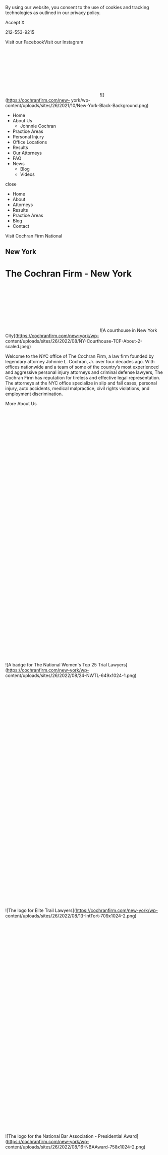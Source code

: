 By using our website, you consent to the use of cookies and tracking
technologies as outlined in our privacy policy.

Accept X

212-553-9215

Visit our FacebookVisit our Instagram

![](data:image/svg+xml,%3Csvg%20xmlns='http://www.w3.org/2000/svg'%20viewBox='0%200%200%200'%3E%3C/svg%3E)![](https://cochranfirm.com/new-
york/wp-content/uploads/sites/26/2021/10/New-York-Black-Background.png)

  * Home
  * About Us
    * Johnnie Cochran
  * Practice Areas
  * Personal Injury
  * Office Locations
  * Results
  * Our Attorneys
  * FAQ
  * News
    * Blog
    * Videos

close

  * Home
  * About
  * Attorneys
  * Results
  * Practice Areas
  * Blog
  * Contact

Visit Cochran Firm National

## New York

# The Cochran Firm - New York

![A courthouse in New York
City](data:image/svg+xml,%3Csvg%20xmlns='http://www.w3.org/2000/svg'%20viewBox='0%200%200%200'%3E%3C/svg%3E)![A
courthouse in New York City](https://cochranfirm.com/new-york/wp-
content/uploads/sites/26/2022/08/NY-Courthouse-TCF-About-2-scaled.jpeg)

Welcome to the NYC office of The Cochran Firm, a law firm founded by legendary
attorney Johnnie L. Cochran, Jr. over four decades ago. With offices
nationwide and a team of some of the country’s most experienced and aggressive
personal injury attorneys and criminal defense lawyers, The Cochran Firm has
reputation for tireless and effective legal representation. The attorneys at
the NYC office specialize in slip and fall cases, personal injury, auto
accidents, medical malpractice, civil rights violations, and employment
discrimination.  

More About Us

![A badge for The National Women's Top 25 Trial
Lawyers](data:image/svg+xml,%3Csvg%20xmlns='http://www.w3.org/2000/svg'%20viewBox='0%200%20649%201024'%3E%3C/svg%3E)![A
badge for The National Women's Top 25 Trial
Lawyers](https://cochranfirm.com/new-york/wp-
content/uploads/sites/26/2022/08/24-NWTL-649x1024-1.png)![The logo for Elite
Trail
Lawyers](data:image/svg+xml,%3Csvg%20xmlns='http://www.w3.org/2000/svg'%20viewBox='0%200%20709%201024'%3E%3C/svg%3E)![The
logo for Elite Trail Lawyers](https://cochranfirm.com/new-york/wp-
content/uploads/sites/26/2022/08/13-IntTort-709x1024-2.png)![The logo for the
National Bar Association - Presidential
Award](data:image/svg+xml,%3Csvg%20xmlns='http://www.w3.org/2000/svg'%20viewBox='0%200%20758%201024'%3E%3C/svg%3E)![The
logo for the National Bar Association - Presidential
Award](https://cochranfirm.com/new-york/wp-
content/uploads/sites/26/2022/08/16-NBAAward-758x1024-2.png)![The badge for
The Top 25 Medical Malpractice Trial
Lawyers](data:image/svg+xml,%3Csvg%20xmlns='http://www.w3.org/2000/svg'%20viewBox='0%200%20641%201024'%3E%3C/svg%3E)![The
badge for The Top 25 Medical Malpractice Trial
Lawyers](https://cochranfirm.com/new-york/wp-
content/uploads/sites/26/2022/08/18-MedMal-641x1024-2.png)![The Cochran Firm
New York Super Lawyer
Certification](data:image/svg+xml,%3Csvg%20xmlns='http://www.w3.org/2000/svg'%20viewBox='0%200%20679%201024'%3E%3C/svg%3E)![The
Cochran Firm New York Super Lawyer Certification](https://cochranfirm.com/new-
york/wp-content/uploads/sites/26/2022/08/7-SuperLaw-679x1024-1-1.png)![The
logo for Superior Attorney
Rating](data:image/svg+xml,%3Csvg%20xmlns='http://www.w3.org/2000/svg'%20viewBox='0%200%20619%201024'%3E%3C/svg%3E)![The
logo for Superior Attorney Rating](https://cochranfirm.com/new-york/wp-
content/uploads/sites/26/2022/08/10-AplusRate-619x1024-2.png)![A badge for
American Association For
Justice](data:image/svg+xml,%3Csvg%20xmlns='http://www.w3.org/2000/svg'%20viewBox='0%200%20924%20924'%3E%3C/svg%3E)![A
badge for American Association For Justice](https://cochranfirm.com/new-
york/wp-content/uploads/sites/26/2022/08/8-AAJ-1024x1024-2.png)![The logo for
the Trial Lawyers
Magazine](data:image/svg+xml,%3Csvg%20xmlns='http://www.w3.org/2000/svg'%20viewBox='0%200%20924%20924'%3E%3C/svg%3E)![The
logo for the Trial Lawyers Magazine](https://cochranfirm.com/new-york/wp-
content/uploads/sites/26/2022/08/14-TLM-1024x1024-2.png)![The logo for AV
Preeminet](data:image/svg+xml,%3Csvg%20xmlns='http://www.w3.org/2000/svg'%20viewBox='0%200%20924%20924'%3E%3C/svg%3E)![The
logo for AV Preeminet](https://cochranfirm.com/new-york/wp-
content/uploads/sites/26/2022/08/11-Preeminent-1024x1024-2.png)![A badge for
The Top Ten Trucking Trial
Lawyers](data:image/svg+xml,%3Csvg%20xmlns='http://www.w3.org/2000/svg'%20viewBox='0%200%20642%201024'%3E%3C/svg%3E)![A
badge for The Top Ten Trucking Trial Lawyers](https://cochranfirm.com/new-
york/wp-content/uploads/sites/26/2022/08/21-Trucking-642x1024-1.png)![The logo
for the Leading
Lawyers](data:image/svg+xml,%3Csvg%20xmlns='http://www.w3.org/2000/svg'%20viewBox='0%200%20792%201024'%3E%3C/svg%3E)![The
logo for the Leading Lawyers](https://cochranfirm.com/new-york/wp-
content/uploads/sites/26/2022/08/12-LeadLaw-792x1024-2.png)![The logo for
Super
Lawyers](data:image/svg+xml,%3Csvg%20xmlns='http://www.w3.org/2000/svg'%20viewBox='0%200%20679%201024'%3E%3C/svg%3E)![The
logo for Super Lawyers](https://cochranfirm.com/new-york/wp-
content/uploads/sites/26/2022/08/7-SuperLaw-679x1024-2.png)![A badge for the
The Top 10 Asbestos Mesothelioma trial
Lawyers](data:image/svg+xml,%3Csvg%20xmlns='http://www.w3.org/2000/svg'%20viewBox='0%200%20666%201024'%3E%3C/svg%3E)![A
badge for the The Top 10 Asbestos Mesothelioma trial
Lawyers](https://cochranfirm.com/new-york/wp-
content/uploads/sites/26/2022/08/9-AsbMeso-666x1024-2.png)![The Logo for The A
List](data:image/svg+xml,%3Csvg%20xmlns='http://www.w3.org/2000/svg'%20viewBox='0%200%20768%201024'%3E%3C/svg%3E)![The
Logo for The A List](https://cochranfirm.com/new-york/wp-
content/uploads/sites/26/2022/08/4-Alist-768x1024-2.png)![The logo for The
National Trial Lawyers Top
100](data:image/svg+xml,%3Csvg%20xmlns='http://www.w3.org/2000/svg'%20viewBox='0%200%20900%201024'%3E%3C/svg%3E)![The
logo for The National Trial Lawyers Top 100](https://cochranfirm.com/new-
york/wp-content/uploads/sites/26/2022/08/2-NTL-900x1024-2.png)![The badge for
the National Women's Top 25 Trail
Lawyers](data:image/svg+xml,%3Csvg%20xmlns='http://www.w3.org/2000/svg'%20viewBox='0%200%20649%201024'%3E%3C/svg%3E)![The
badge for the National Women's Top 25 Trail
Lawyers](https://cochranfirm.com/new-york/wp-
content/uploads/sites/26/2022/08/24-NWTL-649x1024-2.png)![The logo for
America's Most Influential Law Firms
2020](data:image/svg+xml,%3Csvg%20xmlns='http://www.w3.org/2000/svg'%20viewBox='0%200%20813%201024'%3E%3C/svg%3E)![The
logo for America's Most Influential Law Firms
2020](https://cochranfirm.com/new-york/wp-
content/uploads/sites/26/2022/08/5-InflTL-813x1024-1.png)![The logo for The
National Black Lawyers Top
100](data:image/svg+xml,%3Csvg%20xmlns='http://www.w3.org/2000/svg'%20viewBox='0%200%20915%201024'%3E%3C/svg%3E)![The
logo for The National Black Lawyers Top 100](https://cochranfirm.com/new-
york/wp-content/uploads/sites/26/2022/08/nbl-chicago-1.png)![A badge for the
Trial Lawyer Hall of
Fame](data:image/svg+xml,%3Csvg%20xmlns='http://www.w3.org/2000/svg'%20viewBox='0%200%20630%201024'%3E%3C/svg%3E)![A
badge for the Trial Lawyer Hall of Fame](https://cochranfirm.com/new-york/wp-
content/uploads/sites/26/2022/08/3-TLM-630x1024-2.png)![The logo for the
Leading Consumer Lawyers
2021](data:image/svg+xml,%3Csvg%20xmlns='http://www.w3.org/2000/svg'%20viewBox='0%200%20509%201024'%3E%3C/svg%3E)![The
logo for the Leading Consumer Lawyers 2021](https://cochranfirm.com/new-
york/wp-
content/uploads/sites/26/2022/08/26-e1621870091469-509x1024-1.jpeg)![The logo
for 500 Leading Plaintiff Lawyers - Law
Dragon](data:image/svg+xml,%3Csvg%20xmlns='http://www.w3.org/2000/svg'%20viewBox='0%200%20696%201024'%3E%3C/svg%3E)![The
logo for 500 Leading Plaintiff Lawyers - Law
Dragon](https://cochranfirm.com/new-york/wp-
content/uploads/sites/26/2022/08/23-LeadPL-696x1024-2.png)![The Cochran Firm
New York Best Lawyer
Award](data:image/svg+xml,%3Csvg%20xmlns='http://www.w3.org/2000/svg'%20viewBox='0%200%20924%20924'%3E%3C/svg%3E)![The
Cochran Firm New York Best Lawyer Award](https://cochranfirm.com/new-york/wp-
content/uploads/sites/26/2022/08/Best-Lawyers-Logo.png)![A badge for the
Multi-Million Dollar Advocates
Forum](data:image/svg+xml,%3Csvg%20xmlns='http://www.w3.org/2000/svg'%20viewBox='0%200%20643%201024'%3E%3C/svg%3E)![A
badge for the Multi-Million Dollar Advocates
Forum](https://cochranfirm.com/new-york/wp-
content/uploads/sites/26/2022/08/15-MultiMil-643x1024-2.png)

### How Can a Personal Injury Attorney Help Me Win Compensation

Our years of experience and extensive legal knowledge, coupled with our
commitment to the highest standards of legal representation will give your
case a fighting chance.  
  
Remember, when you begin a legal claim, the other party will be working with
their own legal team in order to avoid giving you the payment you deserve.  
  
Don’t wait! Call our **New York** office for a free legal consultation.  

## Case Evaluations

 **The Cochran Firm New York** has an efficient case evaluation process that
gets you access to immediate information regarding your potential claims. We
understand that your potential claims are time sensitive and deserve immediate
attention. When you contact **The Cochran Firm New York** you will speak with
a dedicated intake specialist who will gather your pertinent details of your
potential case. When you contact **The Cochran Firm New York** you will speak
with a dedicated intake specialist who will gather all the pertinent details
and connect you with the best attorney in our firm to answer your questions
and let you know if you have a case.  

### Practice Areas:

The Cochran Firm New York is one of the nation’s largest law firms with some
of the most aggressive and accomplished trial attorneys.

![A person wraps their injured
hand.](data:image/svg+xml,%3Csvg%20xmlns='http://www.w3.org/2000/svg'%20viewBox='0%200%200%200'%3E%3C/svg%3E)![A
person wraps their injured hand.](https://cochranfirm.com/new-york/wp-
content/uploads/sites/26/2021/03/Personal-Injury-150x150.jpg)

#### Personal Injury

 **The Cochran Firm New York  ** specializes in many types of personal injury
cases including car accidents, truck accidents, motorcycle accidents, people
hit by a car while crossing the street or while riding their bike, dog bite
attacks, and slip and fall incidents.

![](data:image/svg+xml,%3Csvg%20xmlns='http://www.w3.org/2000/svg'%20viewBox='0%200%200%200'%3E%3C/svg%3E)![](https://cochranfirm.com/new-
york/wp-content/uploads/sites/26/2021/03/shutterstock_724345753-scaled.jpg)

#### Civil Rights

 **The Cochran Firm New York** civil rights attorneys have successfully
litigated thousands of cases involving law enforcement misconduct and abuse,
wrongful convictions, and discrimination in employment and education.
Following the example set by our founder, Johnnie Cochran, we are prepared to
fight for you.  

![Two surgeons operate on a patient In New York
City](data:image/svg+xml,%3Csvg%20xmlns='http://www.w3.org/2000/svg'%20viewBox='0%200%200%200'%3E%3C/svg%3E)![Two
surgeons operate on a patient In New York City](https://cochranfirm.com/new-
york/wp-content/uploads/sites/26/2021/04/Medical-Mal.jpg)

#### Medical Malpractice

The attorneys at **The Cochran Firm**   **New York  ** have extensive
knowledge and experience in handling medical malpractice. Our resources allow
us to work with top medical experts in a broad range of the medical field to
help us further research and prove your case.

### Free Consultation

Notice: JavaScript is required for this content.

### Contact Us For A Free Consultation

Phone

212-553-9215

E-Mail

Email us for a free consultation

Business Hours

Our call center staff are available 24/7 to hear your case

212-553-9215

### Latest Blogs

![](data:image/svg+xml,%3Csvg%20xmlns='http://www.w3.org/2000/svg'%20viewBox='0%200%200%200'%3E%3C/svg%3E)![](https://cochranfirm.com/new-
york/wp-content/uploads/sites/26/2022/08/Brain_injury.jpeg)

### Neurological Injuries Related to Car Accidents

Read More

1 2 3 … 53 Next »

Read More Blogs

![](data:image/svg+xml,%3Csvg%20xmlns='http://www.w3.org/2000/svg'%20viewBox='0%200%200%200'%3E%3C/svg%3E)![](https://cochranfirm.com/cleveland/wp-
content/uploads/sites/10/2021/03/1-JLC-signature-Gold-1024x252-1.png)

Johnnie L. Cochran, Jr.  
1937 - 2005

### New York Licensed Attorneys

![](data:image/svg+xml,%3Csvg%20xmlns='http://www.w3.org/2000/svg'%20viewBox='0%200%200%200'%3E%3C/svg%3E)![](https://cochranfirm.com/new-
york/wp-content/uploads/sites/26/2021/01/Derek-Sells.jpg)

#### Derek

#### Sells

Chairman of the Cochran Firm

#### Licensed In:

New York  
Washington D.C.

View Profile

![](data:image/svg+xml,%3Csvg%20xmlns='http://www.w3.org/2000/svg'%20viewBox='0%200%200%200'%3E%3C/svg%3E)![](https://cochranfirm.com/new-
york/wp-content/uploads/sites/26/2021/01/Tracey-L.-Brown.jpg)

#### Tracey

#### Brown

Managing Attorney

#### Licensed In:

California  
New York  
Pennsylvania  
Washington D.C.

View Profile

![](data:image/svg+xml,%3Csvg%20xmlns='http://www.w3.org/2000/svg'%20viewBox='0%200%200%200'%3E%3C/svg%3E)![](https://cochranfirm.com/new-
york/wp-content/uploads/sites/26/2021/01/Paul-B.-Weitz.jpg)

#### Paul

#### Weitz

Managing Attorney

#### Licensed In:

New York

View Profile

![](data:image/svg+xml,%3Csvg%20xmlns='http://www.w3.org/2000/svg'%20viewBox='0%200%200%200'%3E%3C/svg%3E)![](https://cochranfirm.com/new-
york/wp-content/uploads/sites/26/2021/01/Michael-Fischbein.jpg)

#### Michael

#### Fischbein

#### Licensed In:

New Jersey  
New York  
Pennsylvania

View Profile

![](data:image/svg+xml,%3Csvg%20xmlns='http://www.w3.org/2000/svg'%20viewBox='0%200%200%200'%3E%3C/svg%3E)![](https://cochranfirm.com/new-
york/wp-content/uploads/sites/26/2021/01/Rudyard-F.-Whyte.jpg)

#### Rudyard

#### Whyte

#### Licensed In:

New York

New Jersey

View Profile

![](data:image/svg+xml,%3Csvg%20xmlns='http://www.w3.org/2000/svg'%20viewBox='0%200%200%200'%3E%3C/svg%3E)![](https://cochranfirm.com/new-
york/wp-content/uploads/sites/26/2021/01/Steven-Gold.jpg)

#### Steven

#### Gold

#### Licensed In:

New York

View Profile

### Cochran Firm Attorneys

![](data:image/svg+xml,%3Csvg%20xmlns='http://www.w3.org/2000/svg'%20viewBox='0%200%200%200'%3E%3C/svg%3E)![](https://cochranfirm.com/new-
york/wp-content/uploads/sites/26/2021/03/Hezekiah-Sistrunk-Jr..jpg)

#### Hezekiah

#### Sistrunk

#### Licensed In:

Georgia

View Profile

![](data:image/svg+xml,%3Csvg%20xmlns='http://www.w3.org/2000/svg'%20viewBox='0%200%200%200'%3E%3C/svg%3E)![](https://cochranfirm.com/new-
york/wp-content/uploads/sites/26/2021/03/Sam-Cherry.jpg)

#### Samuel

#### Cherry

#### Licensed In:

Tennessee

View Profile

![](data:image/svg+xml,%3Csvg%20xmlns='http://www.w3.org/2000/svg'%20viewBox='0%200%200%200'%3E%3C/svg%3E)![](https://cochranfirm.com/new-
york/wp-content/uploads/sites/26/2022/01/6-1.jpg)

#### Keith

#### Givens

#### Licensed In:

Alabama  
Florida  
Georgia  
Washington D.C.

View Profile

![](data:image/svg+xml,%3Csvg%20xmlns='http://www.w3.org/2000/svg'%20viewBox='0%200%200%200'%3E%3C/svg%3E)![](https://cochranfirm.com/new-
york/wp-content/uploads/sites/26/2021/03/KEE-Headshot.jpg)

#### Karen

#### Evans

#### Licensed In:

Maryland

Washington D.C.

Virginia

View Profile

![](data:image/svg+xml,%3Csvg%20xmlns='http://www.w3.org/2000/svg'%20viewBox='0%200%200%200'%3E%3C/svg%3E)![](https://cochranfirm.com/new-
york/wp-content/uploads/sites/26/2021/03/Jeffrey-A.-Mitchell.jpg)

#### Jeffrey

#### Mitchell

#### Licensed In:

Louisiana

View Profile

![](data:image/svg+xml,%3Csvg%20xmlns='http://www.w3.org/2000/svg'%20viewBox='0%200%200%200'%3E%3C/svg%3E)![](https://cochranfirm.com/new-
york/wp-content/uploads/sites/26/2021/03/Sheans-Pic-Blue-Suit-Red-Tie.jpg)

#### Shean

#### Williams

#### Licensed In:

Georgia

View Profile

![](data:image/svg+xml,%3Csvg%20xmlns='http://www.w3.org/2000/svg'%20viewBox='0%200%200%200'%3E%3C/svg%3E)![](https://cochranfirm.com/new-
york/wp-
content/uploads/sites/26/2023/06/AngelaMason23-2-scaled-e1686687996933-1.jpg)

#### Angela

#### Mason

#### Licensed In:

Alabama

Georgia

Washington D.C.

View Profile

![](data:image/svg+xml,%3Csvg%20xmlns='http://www.w3.org/2000/svg'%20viewBox='0%200%200%200'%3E%3C/svg%3E)![](https://cochranfirm.com/new-
york/wp-content/uploads/sites/26/2021/03/Brian-T.-Dunn.jpg)

#### Brian

#### Dunn

#### Licensed In:

California

Nevada

View Profile

![](data:image/svg+xml,%3Csvg%20xmlns='http://www.w3.org/2000/svg'%20viewBox='0%200%200%200'%3E%3C/svg%3E)![](https://cochranfirm.com/new-
york/wp-content/uploads/sites/26/2021/04/rabiah-abdullah.jpg)

#### Rabiah

#### Abdullah

#### Licensed In:

Washington, D.C.

View Profile

![](data:image/svg+xml,%3Csvg%20xmlns='http://www.w3.org/2000/svg'%20viewBox='0%200%200%200'%3E%3C/svg%3E)![](https://cochranfirm.com/new-
york/wp-content/uploads/sites/26/2021/04/Gary-Andrews.jpg)

#### Gary B.

#### Andrews

#### Licensed In:

Georgia

View Profile

![](data:image/svg+xml,%3Csvg%20xmlns='http://www.w3.org/2000/svg'%20viewBox='0%200%200%200'%3E%3C/svg%3E)![](https://cochranfirm.com/new-
york/wp-content/uploads/sites/26/2021/03/Sam-Anyan.jpg)

#### Samuel

#### Anyan

#### Licensed In:

Pennsylvania

New Jersey

View Profile

![](data:image/svg+xml,%3Csvg%20xmlns='http://www.w3.org/2000/svg'%20viewBox='0%200%200%200'%3E%3C/svg%3E)![](https://cochranfirm.com/new-
york/wp-content/uploads/sites/26/2021/03/Tal-Braddock.jpg)

#### Talmadge

#### Braddock

#### Licensed In:

Mississippi

View Profile

![](data:image/svg+xml,%3Csvg%20xmlns='http://www.w3.org/2000/svg'%20viewBox='0%200%200%200'%3E%3C/svg%3E)![](https://cochranfirm.com/new-
york/wp-content/uploads/sites/26/2021/03/MarcGBrecher.jpg)

#### Marc

#### Brecher

#### Licensed In:

Pennsylvania

View Profile

![](data:image/svg+xml,%3Csvg%20xmlns='http://www.w3.org/2000/svg'%20viewBox='0%200%200%200'%3E%3C/svg%3E)![](https://cochranfirm.com/new-
york/wp-content/uploads/sites/26/2021/03/Steven-T.-Brecher.jpg)

#### Steven

#### Brecher

#### Licensed In:

Pennsylvania

New Jersey

View Profile

![](data:image/svg+xml,%3Csvg%20xmlns='http://www.w3.org/2000/svg'%20viewBox='0%200%200%200'%3E%3C/svg%3E)![](https://cochranfirm.com/new-
york/wp-content/uploads/sites/26/2021/03/Melvin-L.-Brooks.jpg)

#### Melvin

#### Brooks

#### Licensed In:

Illinois

View Profile

![](data:image/svg+xml,%3Csvg%20xmlns='http://www.w3.org/2000/svg'%20viewBox='0%200%200%200'%3E%3C/svg%3E)![](https://cochranfirm.com/new-
york/wp-content/uploads/sites/26/2021/03/James-A.-Bryant-II.jpg)

#### James

#### Bryant

#### Licensed In:

California

View Profile

![](data:image/svg+xml,%3Csvg%20xmlns='http://www.w3.org/2000/svg'%20viewBox='0%200%200%200'%3E%3C/svg%3E)![](https://cochranfirm.com/new-
york/wp-content/uploads/sites/26/2021/03/James-Carter.jpg)

#### James

#### Carter

#### Licensed In:

Louisiana

Michigan

View Profile

![](data:image/svg+xml,%3Csvg%20xmlns='http://www.w3.org/2000/svg'%20viewBox='0%200%200%200'%3E%3C/svg%3E)![](https://cochranfirm.com/new-
york/wp-content/uploads/sites/26/2021/04/cropped-Untitled-design.png)

#### Kimberly

#### Carver

#### Licensed In:

View Profile

![](data:image/svg+xml,%3Csvg%20xmlns='http://www.w3.org/2000/svg'%20viewBox='0%200%200%200'%3E%3C/svg%3E)![](https://cochranfirm.com/new-
york/wp-content/uploads/sites/26/2021/03/Hugo-Chanez.jpg)

#### Hugo

#### Chanez

#### Licensed In:

New Orleans

View Profile

![](data:image/svg+xml,%3Csvg%20xmlns='http://www.w3.org/2000/svg'%20viewBox='0%200%200%200'%3E%3C/svg%3E)![](https://cochranfirm.com/new-
york/wp-content/uploads/sites/26/2021/03/Andrew-Clarke.jpg)

#### Andrew

#### Clarke

#### Licensed In:

Tennessee

Arkansas

Mississippi

View Profile

1 2 3 … 8 Next »

Load More Attorneys

### Over $30 Billion in Verdicts and Settlements

#### Testimonials

  * The Cochran Firm is undoubtedly the best! With them, you’re more than just a client; you’re family.  
  

— Z. Robinson

  * My family and I had a wonderful experience with our lawyer at The Cochran Firm. We were treated like family. The Firm was sympathetic to our situation and needs. We highly recommend The Cochran Firm and would use them again without hesitation.  
  

— B. Monroe

  * The Cochran Firm is absolutely hands down the best law firm I have ever dealt with. They were professional, understanding and cared about me as a client. I could call my attorney anytime and they were there to assist me. If you are looking for a professional attorney, whether it’s criminal or personal injury, I would give The Cochran Firm the highest recommendations ever. They assisted me, and often people who I have recommended to them, for personal injury cases. They made sure that we have all gotten the absolute best outcomes. Great job.  

— T. Willoughby

![](data:image/svg+xml,%3Csvg%20xmlns='http://www.w3.org/2000/svg'%20viewBox='0%200%200%200'%3E%3C/svg%3E)![](https://cochranfirm.com/new-
york/wp-content/uploads/sites/26/2021/10/New-York-Black-Background.png)Contact
us today for your  
free consultation

Follow us

Visit our FacebookVisit our Instagram

PRACTICE AREAS

Personal InjuryMedical MalpracticeCivil RightsAuto Accidents

View More Practice Areas

OTHER LINKS

Our AttorneysBlogResultsPrivacy PolicyFAQ

CONTACT

1-800-THE-FIRM

Free Consultation

CONTACT US

clock-ochevron-leftchevron-rightphonebarsangle-downarrow-leftlaw-2law-
office-2arrowclock-2crosslawmail-3mapnewspaperpencilphone-3quote linkedin
facebook pinterest youtube rss twitter instagram facebook-blank rss-blank
linkedin-blank pinterest youtube twitter instagram

